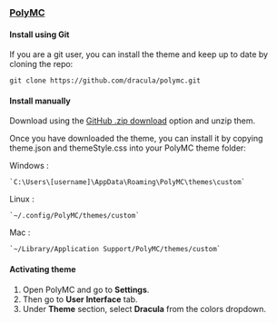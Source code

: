 ### [PolyMC](https://polymc.org)

#### Install using Git

If you are a git user, you can install the theme and keep up to date by cloning the repo:

    git clone https://github.com/dracula/polymc.git

#### Install manually

Download using the [GitHub .zip download](https://github.com/dracula/polymc/archive/master.zip) option and unzip them.

Once you have downloaded the theme, you can install it by copying theme.json and themeStyle.css into your PolyMC theme folder:

Windows :

    `C:\Users\[username]\AppData\Roaming\PolyMC\themes\custom`

Linux :

    `~/.config/PolyMC/themes/custom`

Mac :

    `~/Library/Application Support/PolyMC/themes/custom`

#### Activating theme

1. Open PolyMC and go to **Settings**.
2. Then go to **User Interface** tab.
3. Under **Theme** section, select **Dracula** from the colors dropdown.

